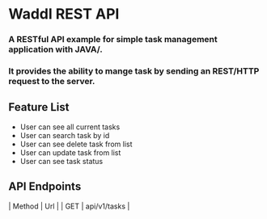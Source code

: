 # Waddl REST API 

### A RESTful API example for simple task management application with JAVA/. 
### It provides the ability to mange task by sending an REST/HTTP request to the server.

## Feature List
* User can see all current tasks
* User can search task by id
* User can see delete task from list
* User can update task from list
* User can see task status


## API Endpoints
| Method | Url |
| GET    | api/v1/tasks |


